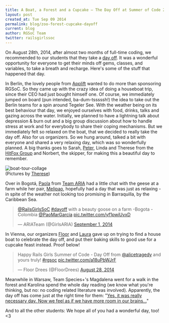 ```yaml
---
title: A Boat, a Forest and a Cupcake – The Day Off at Summer of Code 2014
layout: post
created_at: Tue Sep 09 2014
permalink: blog/zoo-forest-cupcake-dayoff
current: blog
author: RGSoC Team
twitter: railsgirlssoc
---
```


On August 28th, 2014, after almost two months of full-time coding, we recommended to our students that they take a [day off](http://railsgirlssummerofcode.org/blog/rgsoc-day-off). It was a wonderful opportunity for everyone to get their minds off gems, classes, and variables, to take a breath and recharge. Here's some of the stuff that happened that day. 

In Berlin, the lovely people from [Applift](http://www.applift.com/) wanted to do more than sponsoring RGSoC. So they came up with the crazy idea of doing a houseboat trip, since their CEO had just bought himself one. Of course, we immediately jumped on board (pun intended, ba-dum-tsssssh!) the idea to take out the Berlin teams for a spin around Tegeler See. With the weather being on its best behaviour that day, we enjoyed ourselves with food, drinks, talks and gazing across the water. Initially, we planned to have a lightning talk about depression & burn out and a big group discussion about how to handle stress at work and for everybody to share their coping mechanisms. But we immediately felt so relaxed on the boat, that we decided to really take the day off. Also for us organizers. So we hung around, talked a bit with everyone and shared a very relaxing day, which was so wonderfully planned. A big thanks goes to Sarah, [Peter](https://twitter.com/peterlih), Linda and Therese from the [HitFox Group](https://twitter.com/hitfoxgroup) and Norbert, the skipper, for making this a beautiful day to remember. 

![boat-tour-collage](https://cloud.githubusercontent.com/assets/2246045/4183220/dfbe47d2-3739-11e4-9475-4343b34aeb2e.jpg)     
(Pictures by [Therese](https://twitter.com/terrifictherese))

Over in Bogotá, [Paola](https://twitter.com/PaoMarGarcia) from [Team ARIA](https://twitter.com/girlsARIA) had a little chat with the geese at a farm while her pair, [Melipao](https://twitter.com/melipaots), hopefully had a day that was just as relaxing - in spite of the weather not looking too promising in Barraquilla, by the Caribbean Sea.

<blockquote class="twitter-tweet" lang="en"><p><a href="https://twitter.com/RailsGirlsSoC">@RailsGirlsSoC</a> <a href="https://twitter.com/hashtag/dayoff?src=hash">#dayoff</a> with a beauty goose on a farm -Bogota -Colombia <a href="https://twitter.com/PaoMarGarcia">@PaoMarGarcia</a> <a href="http://t.co/yf1pwiUvxD">pic.twitter.com/yf1pwiUvxD</a></p>&mdash; ARIATeam (@GirlsARIA) <a href="https://twitter.com/GirlsARIA/status/506545056250343424">September 1, 2014</a></blockquote>
<script async src="//platform.twitter.com/widgets.js" charset="utf-8"></script>

In Vienna, our organizers [Floor](https://twitter.com/FloorDrees) and [Laura](https://twitter.com/alicetragedy) gave up on trying to find a house boat to celebrate the day off, and put their baking skills to good use for a cupcake feast instead. Proof below!

<blockquote class="twitter-tweet" lang="en"><p>Happy Rails Girls Summer of Code - Day Off from <a href="https://twitter.com/alicetragedy">@alicetragedy</a> and yours truly! <a href="https://twitter.com/hashtag/rgsoc?src=hash">#rgsoc</a> <a href="http://t.co/a18uPbWJrF">pic.twitter.com/a18uPbWJrF</a></p>&mdash; Floor Drees (@FloorDrees) <a href="https://twitter.com/FloorDrees/status/505038939523407872">August 28, 2014</a></blockquote>
<script async src="//platform.twitter.com/widgets.js" charset="utf-8"></script>

Meanwhile in Warsaw, Team Species+'s Magdalena went for a walk in the forest and Karolina spend the whole day reading (we know what you're thinking, but no: no coding related literature was involved). Apparently, the day off has come just at the right time for them: "[Yes, it was really necessary day. Now we feel as if we have more room in our brains…](http://kamcoding.wordpress.com/2014/08/29/day-43-day-off/)"

And to all the other students: We hope all of you had a wonderful day, too! <3